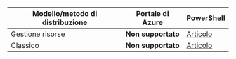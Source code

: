 | **Modello/metodo di distribuzione** | **Portale di Azure** | **PowerShell** | 
| --- | --- | --- |
| Gestione risorse | **Non supportato** | [Articolo](../articles/expressroute/expressroute-howto-coexist-resource-manager.md)|
| Classico | **Non supportato** | [Articolo](../articles/expressroute/expressroute-howto-coexist-classic.md) |
